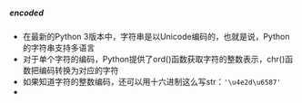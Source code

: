 ##### encoded
- 在最新的Python 3版本中，字符串是以Unicode编码的，也就是说，Python的字符串支持多语言
- 对于单个字符的编码，Python提供了ord()函数获取字符的整数表示，chr()函数把编码转换为对应的字符
- 如果知道字符的整数编码，还可以用十六进制这么写str：`'\u4e2d\u6587'`
- 

